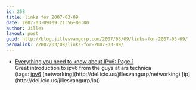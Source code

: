 ```yaml
---
id: 258
title: links for 2007-03-09
date: 2007-03-09T09:21:56+00:00
author: Jilles
layout: post
guid: http://blog.jillesvangurp.com/2007/03/09/links-for-2007-03-09/
permalink: /2007/03/09/links-for-2007-03-09/
---
```

<ul class="delicious">
	<li>
		<div class="delicious-link"><a href="http://arstechnica.com/articles/paedia/IPv6.ars">Everything you need to know about IPv6: Page 1</a></div>
		<div class="delicious-extended">Great introduction to ipv6 from the guys at ars technica</div>
		<div class="delicious-tags">(tags: <a href="http://del.icio.us/jillesvangurp/ipv6">ipv6</a> [networking](http://del.icio.us/jillesvangurp/networking) [ip](http://del.icio.us/jillesvangurp/ip))</div>
	</li>
</ul>
